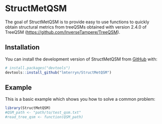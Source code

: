 
<!-- README.md is generated from README.Rmd. Please edit that file -->

# StructMetQSM

<!-- badges: start -->
<!-- badges: end -->

The goal of StructMetQSM is to provide easy to use functions to quickly
obtain structural metrics from treeQSMs obtained with version 2.4.0 of
TreeQSM (<https://github.com/InverseTampere/TreeQSM>).

## Installation

You can install the development version of StructMetQSM from
[GitHub](https://github.com/) with:

``` r
# install.packages("devtools")
devtools::install_github("lmterryn/StructMetQSM")
```

## Example

This is a basic example which shows you how to solve a common problem:

``` r
library(StructMetQSM)
#QSM_path <- "path/to/test_qsm.txt"
#read_tree_qsm <- function(QSM_path)
```
